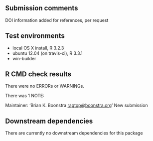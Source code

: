 ## Submission comments
DOI information added for references, per request

## Test environments
* local OS X install, R 3.2.3
* ubuntu 12.04 (on travis-ci), R 3.3.1
* win-builder

## R CMD check results
There were no ERRORs or WARNINGs. 

There was 1 NOTE:

Maintainer: ‘Brian K. Boonstra <ragtop@boonstra.org>’
New submission

## Downstream dependencies
There are currently no downstream dependencies for this package
